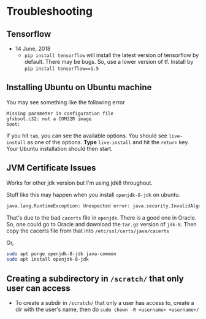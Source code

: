 # Troubleshooting

## Tensorflow

- 14 June, 2018
    - `pip install tensorflow` will install the latest version of tensorflow by default.
      There may be bugs. So, use a lower version of tf. Install by 
      `pip install tensorflow==1.5`

## Installing Ubuntu on Ubuntu machine
You may see something like the following error

```
Missing parameter in configuration file 
gfxboot.c32: not a COM32R image
boot:
```

If you hit `tab`, you can see the available options.
You should see `live-install` as one of the options.
**Type** `live-install` and hit the `return` key.
Your Ubuntu installation should then start.

## JVM Certificate Issues
Works for other jdk version but I'm using jdk8 throughout. 

Stuff like this may happen when you install `openjdk-8-jdk` on ubuntu.
```bash
java.lang.RuntimeException: Unexpected error: java.security.InvalidAlgorithmParameterException: the trustAnchors parameter must be non-empty
```
That's due to the bad `cacerts` file in `openjdk`. There is a good one in Oracle. So,
one could go to Oracle and download the `tar.gz` version of `jdk-8`. Then copy the cacerts file from that into `/etc/ssl/certs/java/cacerts`

Or, 
```bash
sudo apt purge openjdk-8-jdk java-common
sudo apt install openjdk-8-jdk
```
## Creating a subdirectory in `/scratch/` that only user can access
- To create a subdir in `/scratch/` that only a user has access to,
  create a dir with the user's name, then do 
  `sudo chown -R <username> <username>/`

